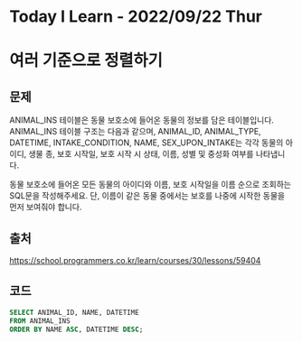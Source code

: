 # Today I Learn - 2022/09/22 Thur

# 여러 기준으로 정렬하기
## 문제 <br>
  
ANIMAL_INS 테이블은 동물 보호소에 들어온 동물의 정보를 담은 테이블입니다. ANIMAL_INS 테이블 구조는 다음과 같으며, ANIMAL_ID, ANIMAL_TYPE, DATETIME, INTAKE_CONDITION, NAME, SEX_UPON_INTAKE는 각각 동물의 아이디, 생물 종, 보호 시작일, 보호 시작 시 상태, 이름, 성별 및 중성화 여부를 나타냅니다. <br>
  
동물 보호소에 들어온 모든 동물의 아이디와 이름, 보호 시작일을 이름 순으로 조회하는 SQL문을 작성해주세요. 단, 이름이 같은 동물 중에서는 보호를 나중에 시작한 동물을 먼저 보여줘야 합니다.
<br>

## 출처 <br>
https://school.programmers.co.kr/learn/courses/30/lessons/59404
<br>

## 코드
```sql
SELECT ANIMAL_ID, NAME, DATETIME
FROM ANIMAL_INS
ORDER BY NAME ASC, DATETIME DESC;
```
